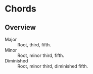 # Chords

## Overview

<dl>
  <dt>Major</dt>
  <dd>Root, third, fifth.</dd>

  <dt>Minor</dt>
  <dd>Root, minor third, fifth.</dd>

  <dt>Diminished</dt>
  <dd>Root, minor third, diminished fifth.</dd>

  <dt></dt>
  <dd></dd>

  <dt></dt>
  <dd></dd>
</dl>
